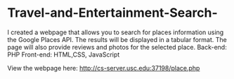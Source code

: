 # Travel-and-Entertainment-Search-

I created a webpage that allows you to search for places information using the Google Places API. The results will be displayed in a tabular format.
The page will also provide reviews and photos for the selected place.
Back-end: PHP
Front-end: HTML,CSS, JavaScript


View the webpage here: http://cs-server.usc.edu:37198/place.php

